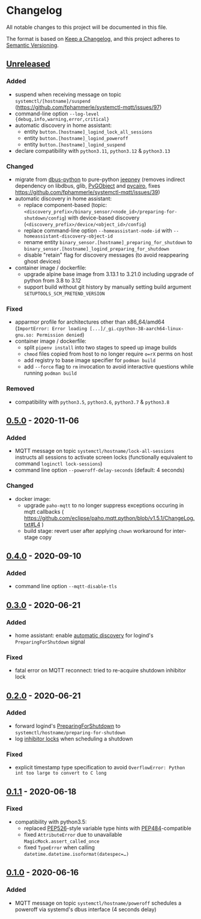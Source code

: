 # Changelog
All notable changes to this project will be documented in this file.

The format is based on [Keep a Changelog](https://keepachangelog.com/en/1.0.0/),
and this project adheres to [Semantic Versioning](https://semver.org/spec/v2.0.0.html).

## [Unreleased]
### Added
- suspend when receiving message on topic `systemctl/[hostname]/suspend`
  (https://github.com/fphammerle/systemctl-mqtt/issues/97)
- command-line option `--log-level {debug,info,warning,error,critical}`
- automatic discovery in home assistant:
  - entity `button.[hostname]_logind_lock_all_sessions`
  - entity `button.[hostname]_logind_poweroff`
  - entity `button.[hostname]_logind_suspend`
- declare compatibility with `python3.11`, `python3.12` & `python3.13`

### Changed
- migrate from [dbus-python](https://gitlab.freedesktop.org/dbus/dbus-python/)
  to pure-python [jeepney](https://gitlab.com/takluyver/jeepney)
  (removes indirect dependency on libdbus, glib,
  [PyGObject](https://gitlab.gnome.org/GNOME/pygobject) and
  [pycairo](https://github.com/pygobject/pycairo),
  fixes https://github.com/fphammerle/systemctl-mqtt/issues/39)
- automatic discovery in home assistant:
  - replace component-based (topic:
    `<discovery_prefix>/binary_sensor/<node_id>/preparing-for-shutdown/config`)
    with device-based discovery (`<discovery_prefix>/device/<object_id>/config`)
  - replace command-line option `--homeassistant-node-id` with
    `--homeassistant-discovery-object-id`
  - rename entity `binary_sensor.[hostname]_preparing_for_shutdown` to
    `binary_sensor.[hostname]_logind_preparing_for_shutdown`
  - disable "retain" flag for discovery messages
    (to avoid reappearing ghost devices)
- container image / dockerfile:
  - upgrade alpine base image from 3.13.1 to 3.21.0 including upgrade of python
    from 3.8 to 3.12
  - support build without git history by manually setting build argument
    `SETUPTOOLS_SCM_PRETEND_VERSION`

### Fixed
- apparmor profile for architectures other than x86_64/amd64
  (`ImportError: Error loading [...]/_gi.cpython-38-aarch64-linux-gnu.so: Permission denied`)
- container image / dockerfile:
  - split `pipenv install` into two stages to speed up image builds
  - `chmod` files copied from host to no longer require `o=rX` perms on host
  - add registry to base image specifier for `podman build`
  - add `--force` flag to `rm` invocation to avoid interactive questions while
    running `podman build`

### Removed
- compatibility with `python3.5`, `python3.6`, `python3.7` & `python3.8`

## [0.5.0] - 2020-11-06
### Added
- MQTT message on topic `systemctl/hostname/lock-all-sessions`
  instructs all sessions to activate screen locks
  (functionally equivalent to command `loginctl lock-sessions`)
- command line option `--poweroff-delay-seconds` (default: 4 seconds)

### Changed
- docker image:
  - upgrade `paho-mqtt` to no longer suppress exceptions occuring in mqtt callbacks
    ( https://github.com/eclipse/paho.mqtt.python/blob/v1.5.1/ChangeLog.txt#L4 )
  - build stage: revert user after applying `chown` workaround for inter-stage copy

## [0.4.0] - 2020-09-10
### Added
- command line option `--mqtt-disable-tls`

## [0.3.0] - 2020-06-21
### Added
- home assistant: enable [automatic discovery](https://www.home-assistant.io/docs/mqtt/discovery/#discovery_prefix)
  for logind's `PreparingForShutdown` signal

### Fixed
- fatal error on MQTT reconnect:
  tried to re-acquire shutdown inhibitor lock

## [0.2.0] - 2020-06-21
### Added
- forward logind's [PreparingForShutdown](https://www.freedesktop.org/wiki/Software/systemd/inhibit/)
  to `systemctl/hostname/preparing-for-shutdown`
- log [inhibitor locks](https://www.freedesktop.org/wiki/Software/systemd/inhibit/)
  when scheduling a shutdown

### Fixed
- explicit timestamp type specification to avoid
  `OverflowError: Python int too large to convert to C long`

## [0.1.1] - 2020-06-18
### Fixed
- compatibility with python3.5:
  - replaced [PEP526](https://www.python.org/dev/peps/pep-0526/#abstract)-style variable type hints
    with [PEP484](https://www.python.org/dev/peps/pep-0484/)-compatible
  - fixed `AttributeError` due to unavailable `MagicMock.assert_called_once`
  - fixed `TypeError` when calling `datetime.datetime.isoformat(datespec=…)`

## [0.1.0] - 2020-06-16
### Added
- MQTT message on topic `systemctl/hostname/poweroff`
  schedules a poweroff via systemd's dbus interface (4 seconds delay)

[Unreleased]: https://github.com/fphammerle/systemctl-mqtt/compare/v0.5.0...HEAD
[0.5.0]: https://github.com/fphammerle/systemctl-mqtt/compare/v0.4.0...v0.5.0
[0.4.0]: https://github.com/fphammerle/systemctl-mqtt/compare/v0.3.0...v0.4.0
[0.3.0]: https://github.com/fphammerle/systemctl-mqtt/compare/v0.2.0...v0.3.0
[0.2.0]: https://github.com/fphammerle/systemctl-mqtt/compare/v0.1.1...v0.2.0
[0.1.1]: https://github.com/fphammerle/systemctl-mqtt/compare/v0.1.0...v0.1.1
[0.1.0]: https://github.com/fphammerle/systemctl-mqtt/releases/tag/v0.1.0
